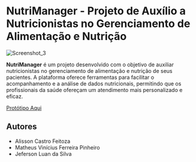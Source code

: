 # NutriManager - Projeto de Auxílio a Nutricionistas no Gerenciamento de Alimentação e Nutrição


![Screenshot_3](https://github.com/AlissonCastroFeitoza/NutriManager/assets/65199677/04a6e650-acc8-457d-a19d-bdc8dd83e9a7)

**NutriManager** é um projeto desenvolvido com o objetivo de auxiliar nutricionistas no gerenciamento de alimentação e nutrição de seus pacientes. A plataforma oferece ferramentas para facilitar o acompanhamento e a análise de dados nutricionais, permitindo que os profissionais da saúde ofereçam um atendimento mais personalizado e eficaz.

<a href="https://www.figma.com/file/LjKIbvEI7LFvZlqHGUbyGZ/NutriManager-V2-(Copy)?type=design&node-id=0-1&mode=design&t=53rUYzauMVikSZR7-0">Protótipo Aqui</a>

## Autores

- Alisson Castro Feitoza
- Matheus Vinícius Ferreira Pinheiro
- Jeferson Luan da Silva



